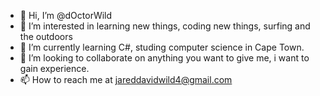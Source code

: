 - 👋 Hi, I’m @dOctorWild
- 👀 I’m interested in learning new things, coding new things, surfing and the outdoors
- 🌱 I’m currently learning C#, studing computer science in Cape Town.
- 💞️ I’m looking to collaborate on anything you want to give me, i want to gain experience.
- 📫 How to reach me at jareddavidwild4@gmail.com 
